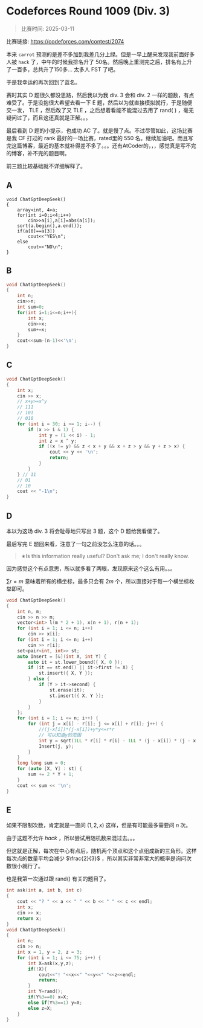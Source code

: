 # Codeforces Round 1009 (Div. 3)

> 比赛时间: 2025-03-11

比赛链接: https://codeforces.com/contest/2074

本来 `carrot` 预测的是差不多加到我差几分上绿。但是一早上醒来发现我前面好多人被 `hack` 了，中午的时候我排名升了 50名。然后晚上重测完之后，排名有上升了一百多，总共升了150多... 太多人 FST 了吧。

于是我幸运的再次回到了蓝名。

赛时其实 D 题很久都没思路，然后我以为我 div. 3 会和 div. 2 一样的题数，有点难受了。于是没抱很大希望去看一下 E 题，然后以为就直接模拟就行，于是随便交一发， TLE ，然后改了又 TLE ，之后想着看能不能混过去用了 rand( ) ，毫无疑问过了，而且这还真就是正解。。。

最后看到 D 题的小提示，也成功 AC 了。就是慢了点。不过尽管如此，这场比赛是我 CF 打过的 rank 最好的一场比赛，rated里的 550 名。继续加油吧。而且写完这篇博客，最近的基本就补得差不多了。。。还有AtCoder的，，，感觉真是写不完的博客，补不完的题目啊。

前三题比较基础就不详细解释了。

## A

```
void ChatGptDeepSeek()
{
    array<int, 4>a;
    for(int i=0;i<4;i++)
        cin>>a[i],a[i]=abs(a[i]);
    sort(a.begin(),a.end());
    if(a[0]==a[3])
        cout<<"YES\n";
    else
        cout<<"NO\n";
}
```

## B

```cpp
void ChatGptDeepSeek()
{
    int n;
    cin>>n;
    int sum=0;
    for(int i=1;i<=n;i++){
        int x;
        cin>>x;
        sum+=x;
    }
    cout<<sum-(n-1)<<'\n';
}
```

## C

```cpp
void ChatGptDeepSeek()
{
    int x;
    cin >> x;
    // x+y>=x^y
    // 111
    // 101
    // 010
    for (int i = 30; i >= 1; i--) {
        if (x >> i & 1) {
            int y = (1 << i) - 1;
            int z = x ^ y;
            if ((x != y) && z < x + y && x + z > y && y + z > x) {
                cout << y << '\n';
                return;
            }
        }
    } // 11
    // 01
    // 10
    cout << "-1\n";
}
```

## D

本以为这场 div. 3 将会耻辱地只写出 3 题，这个 D 题给我看傻了。

最后写完 E 题回来看，注意了一句之前没怎么注意的话。。。

> ∗Is this information really useful? Don't ask me; I don't really know.

因为感觉这个有点意思，所以就多看了两眼，发现原来这个这么有用。。。

$\sum  r=m$ 意味着所有的横坐标，最多只会有 $2m$ 个，所以直接对于每一个横坐标枚举即可。

```cpp
void ChatGptDeepSeek()
{
    int n, m;
    cin >> n >> m;
    vector<int> l(m * 2 + 1), x(n + 1), r(n + 1);
    for (int i = 1; i <= n; i++)
        cin >> x[i];
    for (int i = 1; i <= n; i++)
        cin >> r[i];
    set<pair<int, int>> st;
    auto Insert = [&](int X, int Y) {
        auto it = st.lower_bound({ X, 0 });
        if (it == st.end() || it->first != X) {
            st.insert({ X, Y });
        } else {
            if (Y > it->second) {
                st.erase(it);
                st.insert({ X, Y });
            }
        }
    };
    for (int i = 1; i <= n; i++) {
        for (int j = x[i] - r[i]; j <= x[i] + r[i]; j++) {
            //(j-x[i])*(j-x[i])+y*y<=r*r
            // 可以知道y的范围
            int y = sqrt(1LL * r[i] * r[i] - 1LL * (j - x[i]) * (j - x[i]));
            Insert(j, y);
        }
    }
    long long sum = 0;
    for (auto [X, Y] : st) {
        sum += 2 * Y + 1;
    }
    cout << sum << '\n';
}
```

##  E

如果不限制次数，肯定就是一直问 $(1,2,x)$ 这样，但是有可能最多需要问 $n$ 次。

由于这题不允许 $hack$ ，所以尝试用随机数来混过去。。。

但这就是正解，每次在中心有点后，随机两个顶点和这个点组成新的三角形。这样每次点的数量平均会减少 $\frac{2}{3}$ ，所以其实非常非常大的概率是询问次数很小就行了。

也是我第一次通过跟 rand() 有关的题目了。

```cpp
int ask(int a, int b, int c)
{
    cout << "? " << a << " " << b << " " << c << endl;
    int x;
    cin >> x;
    return x;
}
void ChatGptDeepSeek()
{
    int n;
    cin >> n;
    int x = 1, y = 2, z = 3;
    for (int i = 1; i <= 75; i++) {
        int X=ask(x,y,z);
        if(!X){
            cout<<"! "<<x<<" "<<y<<" "<<z<<endl;
            return;
        }
        int Y=rand();
        if(Y%3==0) x=X;
        else if(Y%3==1) y=X;
        else z=X;
    }
}
```


